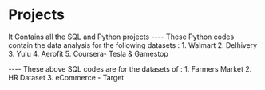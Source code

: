 # Projects
It Contains all the SQL and Python projects
---- These Python codes contain the data analysis for the following datasets :
     1. Walmart
     2. Delhivery
     3. Yulu
     4. Aerofit
     5. Coursera- Tesla & Gamestop

---- These above SQL codes are for the datasets of :
     1. Farmers Market
     2. HR Dataset
     3. eCommerce - Target
